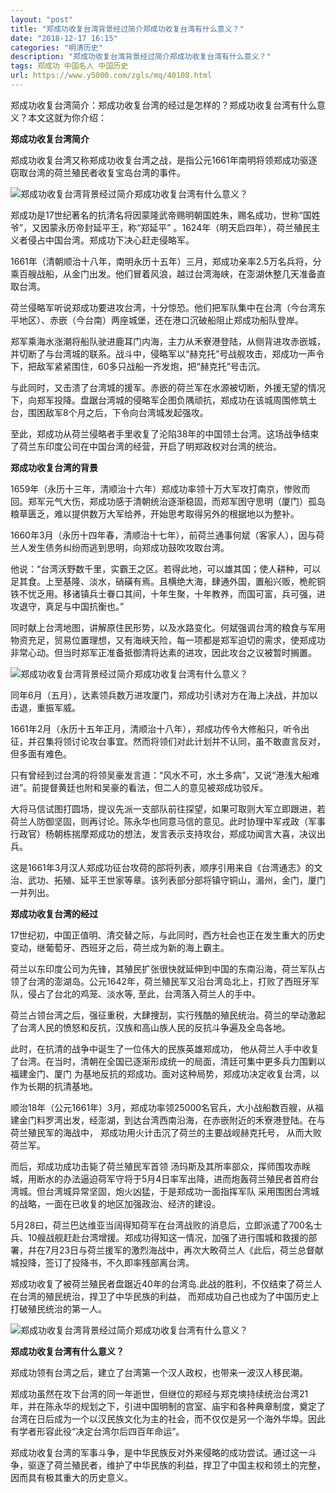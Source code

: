 ```yaml
---
layout: "post"
title: "郑成功收复台湾背景经过简介郑成功收复台湾有什么意义？"
date: "2018-12-17 16:15"
categories: "明清历史"
description: "郑成功收复台湾背景经过简介郑成功收复台湾有什么意义？"
tags: 郑成功 中国名人 中国历史
url: https://www.y5000.com/zgls/mq/40108.html
---
```






郑成功收复台湾简介：郑成功收复台湾的经过是怎样的？郑成功收复台湾有什么意义？本文这就为你介绍：

 **郑成功收复台湾简介**

郑成功收复台湾又称郑成功收复台湾之战，是指公元1661年南明将领郑成功驱逐窃取台湾的荷兰殖民者收复宝岛台湾的事件。

![郑成功收复台湾背景经过简介郑成功收复台湾有什么意义？](https://img.y5000.com/uploads/allimg/190114/5768a8cc5664719461274ab14b2d906a.jpg)

郑成功是17世纪著名的抗清名将因蒙隆武帝赐明朝国姓朱，赐名成功，世称“国姓爷”，又因蒙永历帝封延平王，称“郑延平”
。1624年（明天启四年），荷兰殖民主义者侵占中国台湾。郑成功下决心赶走侵略军。

1661年（清朝顺治十八年，南明永历十五年）三月，郑成功亲率2.5万名兵将，分乘百艘战船，从金门出发。他们冒着风浪，越过台湾海峡，在澎湖休整几天准备直取台湾。

荷兰侵略军听说郑成功要进攻台湾，十分惊恐。他们把军队集中在台湾（今台湾东平地区）、赤嵌（今台南）两座城堡，还在港口沉破船阻止郑成功船队登岸。

郑军乘海水涨潮将船队驶进鹿耳门内海，主力从禾寮港登陆，从侧背进攻赤嵌城，并切断了与台湾城的联系。战斗中，侵略军以“赫克托”号战舰攻击，郑成功一声令下，把敌军紧紧围住，60多只战船一齐发炮，把“赫克托”号击沉。

与此同时，又击溃了台湾城的援军。赤嵌的荷兰军在水源被切断，外援无望的情况下，向郑军投降。盘踞台湾城的侵略军企图负隅顽抗，郑成功在该城周围修筑土台，围困敌军8个月之后，下令向台湾城发起强攻。

至此，郑成功从荷兰侵略者手里收复了沦陷38年的中国领土台湾。这场战争结束了荷兰东印度公司在中国台湾的经营，开启了明郑政权对台湾的统治。

 **郑成功收复台湾的背景**

1659年（永历十三年，清顺治十六年）郑成功率领十万大军攻打南京，惨败而回。郑军元气大伤，郑成功感于清朝统治逐渐稳固，而郑军困守思明（厦门）孤岛粮草匮乏，难以提供数万大军给养，开始思考取得另外的根据地以为整补。

1660年3月（永历十四年春，清顺治十七年），前荷兰通事何斌（客家人），因与荷兰人发生债务纠纷而逃到思明，向郑成功鼓吹攻取台湾。

他说：“台湾沃野数千里，实霸王之区。若得此地，可以雄其国；使人耕种，可以足其食。上至基隆、淡水，硝磺有焉。且横绝大海，肆通外国，置船兴贩，桅舵铜铁不忧乏用。移诸镇兵士眷口其间，十年生聚，十年教养，而国可富，兵可强，进攻退守，真足与中国抗衡也。”

同时献上台湾地图，讲解原住民形势，以及水路变化。何斌强调台湾的粮食与军用物资充足，贸易位置理想，又有海峡天险，每一项都是郑军迫切的需求，使郑成功非常心动。但当时郑军正准备抵御清将达素的进攻，因此攻台之议被暂时搁置。

![郑成功收复台湾背景经过简介郑成功收复台湾有什么意义？](https://img.y5000.com/uploads/allimg/190114/d52ec4a28fc9fdf75552420a7212df4a.jpg)

同年6月（五月），达素领兵数万进攻厦门，郑成功引诱对方在海上决战，并加以击退，重振军威。

1661年2月（永历十五年正月，清顺治十八年），郑成功传令大修船只，听令出征，并召集将领讨论攻台事宜。然而将领们对此计划并不认同，虽不敢直言反对，但多面有难色。

只有曾经到过台湾的将领吴豪发言道：“风水不可，水土多病”，又说“港浅大船难进”。前提督黄廷也附和吴豪的看法，但二人的意见被郑成功驳斥。

大将马信试图打圆场，提议先派一支部队前往探望，如果可取则大军立即跟进，若荷兰人防御坚固，则再讨论。陈永华也同意马信的意见。此时协理中军戎政（军事行政官）杨朝栋揣摩郑成功的想法，发言表示支持攻台，郑成功闻言大喜，决议出兵。

这是1661年3月汉人郑成功征台攻荷的部将列表，顺序引用来自《台湾通志》的文治、武功、拓殖、延平王世家等章。该列表部分部将镇守铜山，湄州，金门，厦门一并列出。

 **郑成功收复台湾的经过**

17世纪初，中国正值明、清交替之际，与此同时，西方社会也正在发生重大的历史变动，继葡萄牙、西班牙之后，荷兰成为新的海上霸主。

荷兰以东印度公司为先锋，其殖民扩张很快就延伸到中国的东南沿海，荷兰军队占领了台湾的澎湖岛。公元1642年，荷兰殖民军又沿台湾岛北上，打败了西班牙军队，侵占了台北的鸡笼、淡水等,
至此，台湾落入荷兰人的手中。

荷兰占领台湾之后，强征重税，大肆捜刮，实行残酷的殖民统治。荷兰的举动激起了台湾人民的愤怒和反抗，汉族和高山族人民的反抗斗争遍及全岛各地。

此时，在抗清的战争中诞生了一位伟大的民族英雄郑成功，
他从荷兰人手中收复了台湾。在当时，清朝在全国已逐渐形成统一的局面，清廷可集中更多兵力围剿以福建金门、厦门
为基地反抗的郑成功。面对这种局势，郑成功决定收复台湾，以作为长期的抗清基地。

顺治18年（公元1661年）3月，郑成功率领25000名官兵，大小战船数百艘，从福建金门料罗湾出发，经澎湖，到达台湾西南沿海，在赤嵌附近的禾寮港登陆。在与荷兰殖民军的海战中，
郑成功用火计击沉了荷兰的主要战岘赫克托号， 从而大败荷兰军。

而后，郑成功成功击毙了荷兰殖民军首领
汤玛斯及其所率部众，挥师围攻赤眹城，用断水的办法逼迫荷军守将于5月4日率军出降，进而炮轰荷兰殖民者首府台湾城。但台湾城异常坚固，炮火凶猛，于是郑成功一面指挥军队
采用围困台湾城的战略，一面在已收复的地区加强政治、经济的建设。

5月28曰，荷兰巴达维亚当阔得知荷军在台湾战败的消息后，立即派遣了700名士兵、10艘战舰赶赴台湾增援。郑成功得知这一情况，加强了进行围城和救援的部署，幷在7月23日与荷兰援军的激烈海战中，再次大畋荷兰人《此后，荷兰总督献城投降，签订了投降书，不久即率残部离台湾。

郑成功收复了被荷兰殖民者盘踞近40年的台湾岛.此战的胜利，不仅结束了荷兰人在台湾的殖民统治，捍卫了中华民族的利益，
而郑成功自己也成为了中国历史上打破殖民统治的第一人。

![郑成功收复台湾背景经过简介郑成功收复台湾有什么意义？](https://img.y5000.com/uploads/allimg/190114/256795141c620742144a18b24573a84f.jpg)

 **郑成功收复台湾有什么意义？**

郑成功领有台湾之后，建立了台湾第一个汉人政权，也带来一波汉人移民潮。

郑成功虽然在攻下台湾的同一年逝世，但继位的郑经与郑克塽持续统治台湾21年，并在陈永华的规划之下，引进中国明制的宫室、庙宇和各种典章制度，奠定了台湾在日后成为一个以汉民族文化为主的社会，而不仅仅是另一个海外华埠。因此有学者形容此役“决定台湾尔后四百年命运”。

郑成功收复台湾的军事斗争，是中华民族反对外来侵略的成功尝试。通过这一斗争，驱逐了荷兰殖民者，维护了中华民族的利益，捍卫了中国主权和领土的完整，因而具有极其重大的历史意义。  
